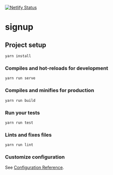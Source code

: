 [![Netlify Status](https://api.netlify.com/api/v1/badges/131cfbf4-c374-44c0-9588-98a916731802/deploy-status)](https://app.netlify.com/sites/kovi-signup-staging/deploys)

# signup

## Project setup
```
yarn install
```

### Compiles and hot-reloads for development
```
yarn run serve
```

### Compiles and minifies for production
```
yarn run build
```

### Run your tests
```
yarn run test
```

### Lints and fixes files
```
yarn run lint
```

### Customize configuration
See [Configuration Reference](https://cli.vuejs.org/config/).
